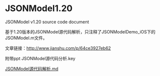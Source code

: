 # JSONModel1.20
JSONModel v1.20 source code document

基于1.20版本的JSONModel源代码解析，只注释了JSONModelDemo_iOS下的JSONModel.m文件。

文章链接：http://www.jianshu.com/p/64ce3927eb62

附带ppt JSONModel源代码分析.key

[JSONModel源代码解析.md](https://github.com/game3108/BlogDemo/edit/master/JSONModel1.20/JSONModel%E6%BA%90%E4%BB%A3%E7%A0%81%E8%A7%A3%E6%9E%90.md)
